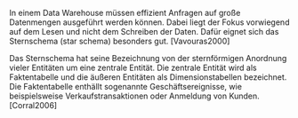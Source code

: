 In einem Data Warehouse müssen effizient Anfragen auf große Datenmengen ausgeführt werden können. Dabei liegt der Fokus vorwiegend auf dem Lesen und nicht dem Schreiben der Daten. Dafür eignet sich das Sternschema (star schema) besonders gut. [Vavouras2000]

Das Sternschema hat seine Bezeichnung von der sternförmigen Anordnung vieler Entitäten um eine zentrale Entität. Die zentrale Entität wird als Faktentabelle und die äußeren Entitäten als Dimensionstabellen bezeichnet. Die Faktentabelle enthällt sogenannte Geschäftsereignisse, wie beispielsweise Verkaufstransaktionen oder Anmeldung von Kunden. [Corral2006]

<!-- # Schneeflocken- vs Sternschema -->